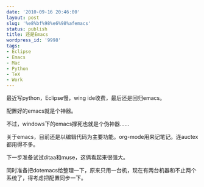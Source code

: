 ```yaml
---
date: '2010-09-16 20:46:00'
layout: post
slug: '%e8%bf%98%e6%98%afemacs'
status: publish
title: 还是Emacs
wordpress_id: '9998'
tags:
- Eclipse
- Emacs
- Mac
- Python
- TeX
- Work
---
```


最近写python，Eclipse慢，wing ide收费，最后还是回归emacs。

配置好的emacs就是个神器。

不过，windows下的emacs撑死也就是个伪神器……

关于emacs，目前还是以编辑代码为主要功能。org-mode用来记笔记。连auctex都用得不多。

下一步准备试试ditaa和muse，这俩看起来很强大。

同时准备把dotemacs给整理一下，原来只用一台机，现在有两台机器和不止两个系统了，得考虑把配置同步一下。
